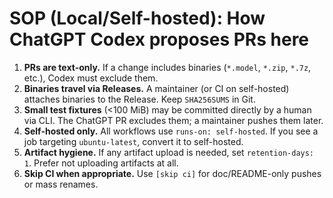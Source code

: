 # SOP (Local/Self-hosted): How ChatGPT Codex proposes PRs here

1) **PRs are text-only.** If a change includes binaries (`*.model`, `*.zip`, `*.7z`, etc.), Codex must exclude them.
2) **Binaries travel via Releases.** A maintainer (or CI on self-hosted) attaches binaries to the Release. Keep `SHA256SUMS` in Git.
3) **Small test fixtures** (<100 MiB) may be committed directly by a human via CLI. The ChatGPT PR excludes them; a maintainer pushes them later.
4) **Self-hosted only.** All workflows use `runs-on: self-hosted`. If you see a job targeting `ubuntu-latest`, convert it to self-hosted.
5) **Artifact hygiene.** If any artifact upload is needed, set `retention-days: 1`. Prefer not uploading artifacts at all.
6) **Skip CI when appropriate.** Use `[skip ci]` for doc/README-only pushes or mass renames.
